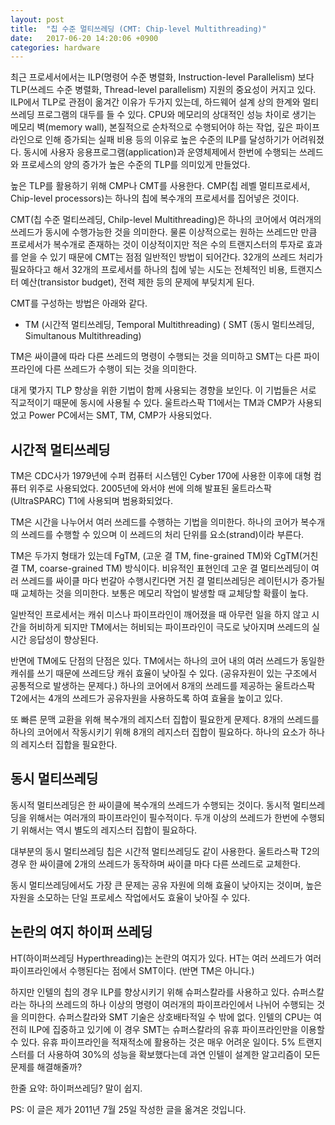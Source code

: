 ```yaml
---
layout: post
title:  "칩 수준 멀티쓰레딩 (CMT: Chip-level Multithreading)"
date:   2017-06-20 14:20:06 +0900
categories: hardware
---
```


최근 프로세서에서는 ILP(명령어 수준 병렬화, Instruction-level Parallelism) 보다 TLP(쓰레드 수준 병렬화, Thread-level parallelism) 지원의 중요성이 커지고 있다. ILP에서 TLP로 관점이 옮겨간 이유가 두가지 있는데, 하드웨어 설계 상의 한계와 멀티쓰레딩 프로그램의 대두를 들 수 있다. CPU와 메모리의 상대적인 성능 차이로 생기는 메모리 벽(memory wall), 본질적으로 순차적으로 수행되어야 하는 작업, 깊은 파이프라인으로 인해 증가되는 실패 비용 등의 이유로 높은 수준의 ILP를 달성하기가 어려워졌다. 동시에 사용자 응용프로그램(application)과 운영체제에서 한번에 수행되는 쓰레드와 프로세스의 양의 증가가 높은 수준의 TLP를 의미있게 만들었다.

높은 TLP를 활용하기 위해 CMP나 CMT를 사용한다. CMP(칩 레벨 멀티프로세서, Chip-level processors)는 하나의 칩에 복수개의 프로세서를 집어넣은 것이다.

CMT(칩 수준 멀티쓰레딩, Chilp-level Multithreading)은 하나의 코어에서 여러개의 쓰레드가 동시에 수행가능한 것을 의미한다. 물론 이상적으로는 원하는 쓰레드만 만큼 프로세서가 복수개로 존재하는 것이 이상적이지만 적은 수의 트랜지스터의 투자로 효과를 얻을 수 있기 때문에 CMT는 점점 일반적인 방법이 되어간다. 32개의 쓰레드 처리가 필요하다고 해서 32개의 프로세서를 하나의 칩에 넣는 시도는 전체적인 비용, 트랜지스터 예산(transistor budget), 전력 제한 등의 문제에 부딪치게 된다.

CMT를 구성하는 방법은 아래와 같다.

* TM (시간적 멀티쓰레딩, Temporal Multithreading)
( SMT (동시 멀티쓰레딩, Simultanous Multithreading)

TM은 싸이클에 따라 다른 쓰레드의 명령이 수행되는 것을 의미하고 SMT는 다른 파이프라인에 다른 쓰레드가 수행이 되는 것을 의미한다.

대게 몇가지 TLP 향상을 위한 기법이 함께 사용되는 경향을 보인다. 이 기법들은 서로 직교적이기 때문에 동시에 사용될 수 있다. 울트라스팍 T1에서는 TM과 CMP가 사용되었고 Power PC에서는 SMT, TM, CMP가 사용되었다.

## 시간적 멀티쓰레딩

TM은 CDC사가 1979년에 수퍼 컴퓨터 시스템인 Cyber 170에 사용한 이후에 대형 컴퓨터 위주로 사용되었다. 2005년에 와서야 썬에 의해 발표된 울트라스팍(UltraSPARC) T1에 사용되며 범용화되었다.

TM은 시간을 나누어서 여러 쓰레드를 수행하는 기법을 의미한다. 하나의 코어가 복수개의 쓰레드를 수행할 수 있으며 이 쓰레드의 처리 단위를 요소(strand)이라 부른다.

TM은 두가지 형태가 있는데 FgTM, (고운 결 TM, fine-grained TM)와 CgTM(거친 결 TM, coarse-grained TM) 방식이다. 비유적인 표현인데 고운 결 멀티쓰레딩이 여러 쓰레드를 싸이클 마다 번갈아 수행시킨다면 거친 결 멀티쓰레딩은 레이턴시가 증가될 때 교체하는 것을 의미한다. 보통은 메모리 작업이 발생할 때 교체당할 확률이 높다.

일반적인 프로세서는 캐쉬 미스나 파이프라인이 깨어졌을 때 아무런 일을 하지 않고 시간을 허비하게 되지만 TM에서는 허비되는 파이프라인이 극도로 낮아지며 쓰레드의 실시간 응답성이 향상된다.

반면에 TM에도 단점의 단점은 있다. TM에서는 하나의 코어 내의 여러 쓰레드가 동일한 캐쉬를 쓰기 때문에 쓰레드당 캐쉬 효율이 낮아질 수 있다. (공유자원이 있는 구조에서 공통적으로 발생하는 문제다.) 하나의 코어에서 8개의 쓰레드를 제공하는 울트라스팍 T2에서는 4개의 쓰레드가 공유자원을 사용하도록 하여 효율을 높이고 있다.

또 빠른 문맥 교환을 위해 복수개의 레지스터 집합이 필요한게 문제다. 8개의 쓰레드를 하나의 코어에서 작동시키기 위해 8개의 레지스터 집합이 필요하다. 하나의 요소가 하나의 레지스터 집합을 필요한다.

## 동시 멀티쓰레딩

동시적 멀티쓰레딩은 한 싸이클에 복수개의 쓰레드가 수행되는 것이다. 동시적 멀티쓰레딩을 위해서는 여러개의 파이프라인이 필수적이다. 두개 이상의 쓰레드가 한번에 수행되기 위해서는 역시 별도의 레지스터 집합이 필요하다.

대부분의 동시 멀티쓰레딩 칩은 시간적 멀티쓰레딩도 같이 사용한다. 울트라스팍 T2의 경우 한 싸이클에 2개의 쓰레드가 동작하며 싸이클 마다 다른 쓰레드로 교체한다.

동시 멀티쓰레딩에서도 가장 큰 문제는 공유 자원에 의해 효율이 낮아지는 것이며, 높은 자원을 소모하는 단일 프로세스 작업에서도 효율이 낮아질 수 있다.

## 논란의 여지 하이퍼 쓰레딩

HT(하이퍼쓰레딩 Hyperthreading)는 논란의 여지가 있다. HT는 여러 쓰레드가 여러 파이프라인에서 수행된다는 점에서 SMT이다. (반면 TM은 아니다.)

하지만 인텔의 칩의 경우 ILP를 향상시키기 위해 슈퍼스칼라를 사용하고 있다. 슈퍼스칼라는 하나의 쓰레드의 하나 이상의 명령이 여러개의 파이프라인에서 나뉘어 수행되는 것을 의미한다. 슈퍼스칼라와 SMT 기술은 상호배타적일 수 밖에 없다. 인텔의 CPU는 여전히 ILP에 집중하고 있기에 이 경우 SMT는 슈퍼스칼라의 유휴 파이프라인만을 이용할 수 있다. 유휴 파이프라인을 적재적소에 활용하는 것은 매우 어려운 일이다. 5% 트랜지스터를 더 사용하여 30%의 성능을 확보했다는데 과연 인텔이 설계한 알고리즘이 모든 문제를 해결해줄까?

한줄 요약: 하이퍼쓰레딩? 말이 쉽지.

PS: 이 글은 제가 2011년 7월 25일 작성한 글을 옮겨온 것입니다.

